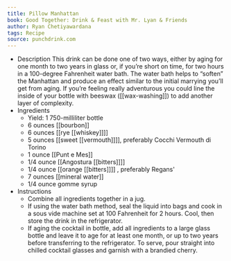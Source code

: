 ```yaml
---
title: Pillow Manhattan
book: Good Together: Drink & Feast with Mr. Lyan & Friends
author: Ryan Chetiyawardana
tags: Recipe
source: punchdrink.com
---
```


- Description
  This drink can be done one of two ways, either by aging for one month to two years in glass or, if you’re short on time, for two hours in a 100-degree Fahrenheit water bath. The water bath helps to “soften” the Manhattan and produce an effect similar to the initial marrying you’ll get from aging. If you’re feeling really adventurous you could line the inside of your bottle with beeswax ([[wax-washing]]) to add another layer of complexity.
- Ingredients
  * Yield: 1 750-milliliter bottle
  * 6 ounces [[bourbon]] 
  * 6 ounces [[rye [[whiskey]]]] 
  * 5 ounces [[sweet [[vermouth]]]], preferably Cocchi Vermouth di Torino
  * 1 ounce [[Punt e Mes]]
  * 1/4 ounce [[Angostura [[bitters]]]] 
  * 1/4 ounce [[orange [[bitters]]]] , preferably Regans'
  * 7 ounces [[mineral water]] 
  * 1/4 ounce gomme syrup
- Instructions
  * Combine all ingredients together in a jug.
  * If using the water bath method, seal the liquid into bags and cook in a sous vide machine set at 100 Fahrenheit for 2 hours. Cool, then store the drink in the refrigerator.
  * If aging the cocktail in bottle, add all ingredients to a large glass bottle and leave it to age for at least one month, or up to two years before transferring to the refrigerator. To serve, pour straight into chilled cocktail glasses and garnish with a brandied cherry.